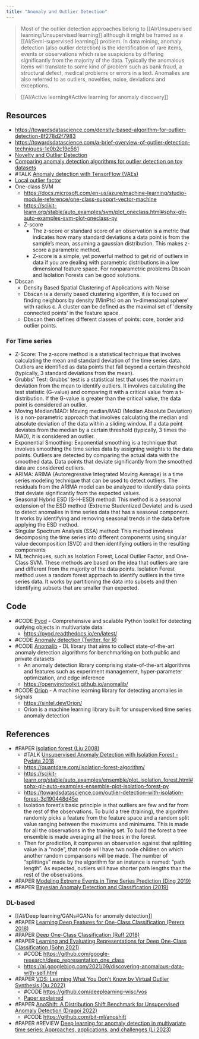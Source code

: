 ```yaml
---
title: "Anomaly and Outlier Detection"
---
```


> Most of the outlier detection approaches belong to [[AI/Unsupervised learning/Unsupervised learning]] although it might be framed as a [[AI/Semi-supervised learning]] problem. In data mining, anomaly detection (also outlier detection) is the identification of rare items, events or observations which raise suspicions by differing significantly from the majority of the data. Typically the anomalous items will translate to some kind of problem such as bank fraud, a structural defect, medical problems or errors in a text. Anomalies are also referred to as outliers, novelties, noise, deviations and exceptions.

> [[AI/Active learning#Active learning for anomaly discovery]]

## Resources
- https://towardsdatascience.com/density-based-algorithm-for-outlier-detection-8f278d2f7983 
- https://towardsdatascience.com/a-brief-overview-of-outlier-detection-techniques-1e0b2c19e561 
- [Novelty and Outlier Detection](https://scikit-learn.org/stable/modules/outlier_detection.html)
- [Comparing anomaly detection algorithms for outlier detection on toy datasets](https://scikit-learn.org/stable/auto_examples/plot_anomaly_comparison.html)
- #TALK [Anomaly detection with TensorFlow (VAEs)](https://www.youtube.com/watch?v=2K3ScZp1dXQ)
- [Local outlier factor](https://scikit-learn.org/stable/auto_examples/neighbors/plot_lof_outlier_detection.html#sphx-glr-auto-examples-neighbors-plot-lof-outlier-detection-py)
- One-class SVM
	- https://docs.microsoft.com/en-us/azure/machine-learning/studio-module-reference/one-class-support-vector-machine
	- https://scikit-learn.org/stable/auto_examples/svm/plot_oneclass.html#sphx-glr-auto-examples-svm-plot-oneclass-py
  - Z-score
	- The z-score or standard score of an observation is a metric that indicates how many standard deviations a data point is from the sample’s mean, assuming a gaussian distribution. This makes z-score a parametric method. 
	- Z-score is a simple, yet powerful method to get rid of outliers in data if you are dealing with parametric distributions in a low dimensional feature space. For nonparametric problems Dbscan and Isolation Forests can be good solutions.
- Dbscan
	- Density Based Spatial Clustering of Applications with Noise
	- Dbscan is a density based clustering algorithm, it is focused on finding neighbors by density (MinPts) on an ‘n-dimensional sphere’ with radius ɛ. A cluster can be defined as the maximal set of 'density connected points' in the feature space.
	- Dbscan then defines different classes of points: core, border and outlier points.

### For Time series
- Z-Score: The z-score method is a statistical technique that involves calculating the mean and standard deviation of the time series data. Outliers are identified as data points that fall beyond a certain threshold (typically, 3 standard deviations from the mean).
- Grubbs' Test: Grubbs' test is a statistical test that uses the maximum deviation from the mean to identify outliers. It involves calculating the test statistic (G-value) and comparing it with a critical value from a t-distribution. If the G-value is greater than the critical value, the data point is considered an outlier.
- Moving Median/MAD: Moving median/MAD (Median Absolute Deviation) is a non-parametric approach that involves calculating the median and absolute deviation of the data within a sliding window. If a data point deviates from the median by a certain threshold (typically, 3 times the MAD), it is considered an outlier.
- Exponential Smoothing: Exponential smoothing is a technique that involves smoothing the time series data by assigning weights to the data points. Outliers are detected by comparing the actual data with the smoothed data. Data points that deviate significantly from the smoothed data are considered outliers.
- ARIMA: ARIMA (Autoregressive Integrated Moving Average) is a time series modeling technique that can be used to detect outliers. The residuals from the ARIMA model can be analyzed to identify data points that deviate significantly from the expected values.
- Seasonal Hybrid ESD (S-H-ESD) method: This method is a seasonal extension of the ESD method (Extreme Studentized Deviate) and is used to detect anomalies in time series data that has a seasonal component. It works by identifying and removing seasonal trends in the data before applying the ESD method.
- Singular Spectrum Analysis (SSA) method: This method involves decomposing the time series into different components using singular value decomposition (SVD) and then identifying outliers in the resulting components
- ML techniques, such as Isolation Forest, Local Outlier Factor, and One-Class SVM. These methods are based on the idea that outliers are rare and different from the majority of the data points. Isolation Forest method uses a random forest approach to identify outliers in the time series data. It works by partitioning the data into subsets and then identifying subsets that are smaller than expected.
  
## Code
- #CODE [Pyod](https://github.com/yzhao062/pyod) - Comprehensive and scalable Python toolkit for detecting outlying objects in multivariate data
	- https://pyod.readthedocs.io/en/latest/
- #CODE [Anomaly detection (Twitter, for R)](https://github.com/twitter/AnomalyDetection)
- #CODE [Anomalib](https://github.com/openvinotoolkit/anomalib) - DL library that aims to collect state-of-the-art anomaly detection algorithms for benchmarking on both public and private datasets
	- An anomaly detection library comprising state-of-the-art algorithms and features such as experiment management, hyper-parameter optimization, and edge inference
	- https://openvinotoolkit.github.io/anomalib/
- #CODE [Orion](https://github.com/signals-dev/Orion) - A machine learning library for detecting anomalies in signals
	- https://sintel.dev/Orion/
	- Orion is a machine learning library built for unsupervised time series anomaly detection
  
## References
- #PAPER [Isolation forest (Liu 2008)](https://ieeexplore.ieee.org/document/4781136 )
	- #TALK [Unsupervised Anomaly Detection with Isolation Forest - Pydata 2018](https://www.youtube.com/watch?v=5p8B2Ikcw-k)
	- https://quantdare.com/isolation-forest-algorithm/
	- https://scikit-learn.org/stable/auto_examples/ensemble/plot_isolation_forest.html#sphx-glr-auto-examples-ensemble-plot-isolation-forest-py
	- https://towardsdatascience.com/outlier-detection-with-isolation-forest-3d190448d45e
	- Isolation forest’s basic principle is that outliers are few and far from the rest of the observations. To build a tree (training), the algorithm randomly picks a feature from the feature space and a random split value ranging between the maximums and minimums. This is made for all the observations in the training set. To build the forest a tree ensemble is made averaging all the trees in the forest.
    - Then for prediction, it compares an observation against that splitting value in a “node”, that node will have two node children on which another random comparisons will be made. The number of “splittings” made by the algorithm for an instance is named: “path length”. As expected, outliers will have shorter path lengths than the rest of the observations.
- #PAPER [Modeling Extreme Events in Time Series Prediction (Ding 2019)](http://staff.ustc.edu.cn/~hexn/papers/kdd19-timeseries.pdf)
- #PAPER [Bayesian Anomaly Detection and Classification (2019)](https://arxiv.org/abs/1902.08627  )

### DL-based
- [[AI/Deep learning/GANs#GANs for anomaly detection]]
- #PAPER [Learning Deep Features for One-Class Classification (Perera 2018)](https://arxiv.org/abs/1801.05365)
- #PAPER [Deep One-Class Classification (Ruff 2018)](http://proceedings.mlr.press/v80/ruff18a.html)
- #PAPER [Learning and Evaluating Representations for Deep One-Class Classification (Sohn 2021)](https://openreview.net/forum?id=HCSgyPUfeDj)
	- #CODE https://github.com/google-research/deep_representation_one_class
	- https://ai.googleblog.com/2021/09/discovering-anomalous-data-with-self.html
- #PAPER [VOS: Learning What You Don't Know by Virtual Outlier Synthesis (Du 2022)](https://arxiv.org/pdf/2202.01197)
	- #CODE https://github.com/deeplearning-wisc/vos
	- [Paper explained](https://www.youtube.com/watch?v=i-J4T3uLC9M&list=WL&index=59&t=4s)
- #PAPER [AnoShift: A Distribution Shift Benchmark for Unsupervised Anomaly Detection (Dragoi 2022)](https://arxiv.org/pdf/2206.15476v1)
	- #CODE https://github.com/bit-ml/anoshift
- #PAPER #REVIEW [Deep learning for anomaly detection in multivariate time series: Approaches, applications, and challenges (Li 2023)](https://www.sciencedirect.com/science/article/abs/pii/S1566253522001774)
